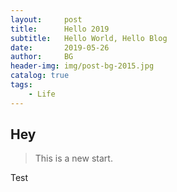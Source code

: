 ```yaml
---
layout:     post
title:      Hello 2019
subtitle:   Hello World, Hello Blog
date:       2019-05-26
author:     BG
header-img: img/post-bg-2015.jpg
catalog: true
tags:
    - Life
---
```


## Hey
>This is a new start.

Test

